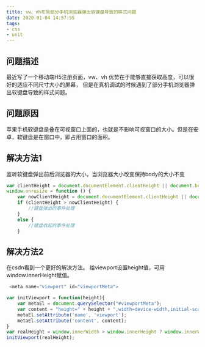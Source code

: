 ```yaml
---
title: vw、vh布局部分手机浏览器弹出软键盘导致的样式问题
date: 2020-01-04 14:57:55
tags:
- css
- unit
---
```

## 问题描述
最近写了一个移动端H5注册页面，vw、vh 优势在于能够直接获取高度，可以很好的适应不同尺寸大小的屏幕，
但是在真机调试的时候遇到了部分手机浏览器弹出软键盘导致的样式问题。
## 问题原因
苹果手机软键盘是叠在可视窗口上面的，也就是不影响可视窗口的大小。但是在安卓，软键盘是在窗口中，即占用窗口的面积。
## 解决方法1
监听软键盘弹出前后浏览器的大小，当浏览器大小改变保持body的大小不变
```javascript
var clientHeight = document.documentElement.clientHeight || document.body.clientHeight;
window.onresize = function () {
    var nowClientHeight = document.documentElement.clientHeight || document.body.clientHeight;
    if (clientHeight > nowClientHeight) {
        //键盘弹出的事件处理
    }
    else {
        //键盘收起的事件处理
    }
```
## 解决方法2
在csdn看到一个更好的解决方法。
给viewport设置height值，可用window.innerHeight赋值。
```javascript
 <meta name="viewport" id="viewportMeta">
```
```javascript
var initViewport = function(height){
	var metaEl = document.querySelector("#viewportMeta");
	var content = "height=" + height + ",width=device-width,initial-scale=1.0,user-scalable=no";
	metaEl.setAttribute('name', 'viewport');
	metaEl.setAttribute('content', content);
}
var realHeight = window.innerWidth > window.innerHeight ? window.innerWidth : window.innerHeight
initViewport(realHeight);

```
